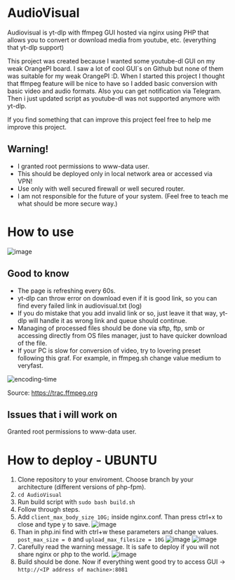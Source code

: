# AudioVisual
Audiovisual is yt-dlp with ffmpeg GUI hosted via nginx using PHP that allows you to convert or download media from youtube, etc. (everything that yt-dlp support)

This project was created because I wanted some youtube-dl GUI on my weak OrangePI board.
I saw a lot of cool GUI`s on Github but none of them was suitable for my weak OrangePI :D.
When I started this project I thought that ffmpeg feature will be nice to have so I added basic conversion with basic video and audio formats.
Also you can get notification via Telegram.
Then i just updated script as youtube-dl was not supported anymore with yt-dlp.

If you find something that can improve this project feel free to help me improve this project.

## Warning!
- I granted root permissions to www-data user.
- This should be deployed only in local network area or accessed via VPN!
- Use only with well secured firewall or well secured router.
- I am not responsible for the future of your system. (Feel free to teach me what should be more secure way.)

# How to use
![image](https://user-images.githubusercontent.com/97609737/201710218-ee626066-86fd-4c69-ab53-9c133e8355ce.png)
## Good to know
- The page is refreshing every 60s.
- yt-dlp can throw error on download even if it is good link, so you can find every failed link in audiovisual.txt (log)
- If you do mistake that you add invalid link or so, just leave it that way, yt-dlp will handle it as wrong link and queue should continue.
- Managing of processed files should be done via sftp, ftp, smb or accessing directly from OS files manager, just to have quicker download of the file.
- If your PC is slow for conversion of video, try to lovering preset following this graf.
For example, in ffmpeg.sh change value medium to veryfast.

![encoding-time](https://user-images.githubusercontent.com/97609737/202441027-711330ee-50fd-4ac4-bc79-718609024a69.png)

Source: https://trac.ffmpeg.org

## Issues that i will work on
Granted root permissions to www-data user.

# How to deploy - UBUNTU
1. Clone repository to your enviroment. Choose branch by your architecture (different versions of php-fpm).
2. ```cd AudioVisual```
3. Run build script with ```sudo bash build.sh```
4. Follow through steps.
5. Add ```client_max_body_size 10G;``` inside nginx.conf. Than press ctrl+x to close and type y to save.
![image](https://user-images.githubusercontent.com/97609737/202452544-c5291b06-53c6-4434-be8d-0fd8ae8bc7c1.png)
6. Than in php.ini find with ctrl+w these parameters and change values.
```post_max_size = 0``` and ```upload_max_filesize = 10G```
![image](https://user-images.githubusercontent.com/97609737/202452923-cb13926a-302d-4394-8354-ebb73db9e43b.png)
![image](https://user-images.githubusercontent.com/97609737/202453084-a66b43b1-e2e2-4b05-86d8-c6e0b2374dd4.png)
7. Carefully read the warning message. It is safe to deploy if you will not share nginx or php to the world.
![image](https://user-images.githubusercontent.com/97609737/202459860-2d9269c4-4b28-4c4d-bc5e-0a7510edfd40.png)
8. Build should be done. Now if everything went good try to access GUI -> ```http://<IP address of machine>:8081```
